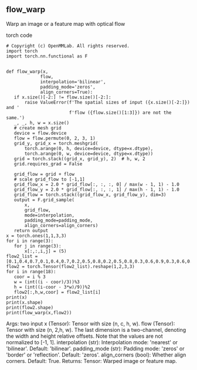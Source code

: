 ## flow_warp
Warp an image or a feature map with optical flow

torch code
 ```
 # Copyright (c) OpenMMLab. All rights reserved.
import torch
import torch.nn.functional as F


def flow_warp(x,
              flow,
              interpolation='bilinear',
              padding_mode='zeros',
              align_corners=True):
    if x.size()[-2:] != flow.size()[-2:]:
        raise ValueError(f'The spatial sizes of input ({x.size()[-2:]}) and '
                         f'flow ({flow.size()[1:3]}) are not the same.')
    _, _, h, w = x.size()
    # create mesh grid
    device = flow.device
    flow = flow.permute(0, 2, 3, 1)
    grid_y, grid_x = torch.meshgrid(
        torch.arange(0, h, device=device, dtype=x.dtype),
        torch.arange(0, w, device=device, dtype=x.dtype))
    grid = torch.stack((grid_x, grid_y), 2)  # h, w, 2
    grid.requires_grad = False

    grid_flow = grid + flow
    # scale grid_flow to [-1,1]
    grid_flow_x = 2.0 * grid_flow[:, :, :, 0] / max(w - 1, 1) - 1.0
    grid_flow_y = 2.0 * grid_flow[:, :, :, 1] / max(h - 1, 1) - 1.0
    grid_flow = torch.stack((grid_flow_x, grid_flow_y), dim=3)
    output = F.grid_sample(
        x,
        grid_flow,
        mode=interpolation,
        padding_mode=padding_mode,
        align_corners=align_corners)
    return output
x = torch.ones(1,1,3,3)
for i in range(3):
    for j in range(3):
        x[:,:,i,j] = (5)
flow2_list = [0.1,0.4,0.7,0.1,0.4,0.7,0.2,0.5,0.8,0.2,0.5,0.8,0.3,0.6,0.9,0.3,0.6,0.9]
flow2 = torch.Tensor(flow2_list).reshape(1,2,3,3)
for i in range(18):
    coor = i % 3
    w = (int((i - coor)/3))%3
    h = (int((i-coor - 3*w)/9))%2
    flow2[:,h,w,coor] = flow2_list[i]
print(x)
print(x.shape)
print(flow2.shape)
print(flow_warp(x,flow2))
```
Args: two input
x (Tensor): Tensor with size (n, c, h, w).
flow (Tensor): Tensor with size (n, 2,h, w). The last dimension is
    a two-channel, denoting the width and height relative offsets.
    Note that the values are not normalized to [-1, 1].
interpolation (str): Interpolation mode: 'nearest' or 'bilinear'.
    Default: 'bilinear'.
padding_mode (str): Padding mode: 'zeros' or 'border' or 'reflection'.
    Default: 'zeros'.
align_corners (bool): Whether align corners. Default: True.
Returns:
Tensor: Warped image or feature map.
